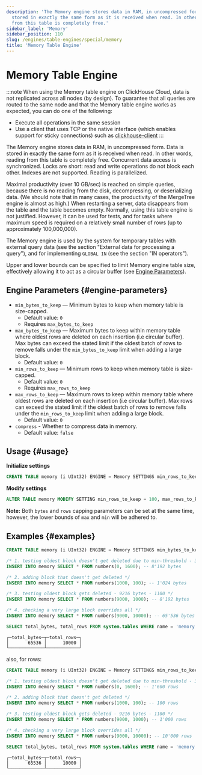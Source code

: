 ```yaml
---
description: 'The Memory engine stores data in RAM, in uncompressed form. Data is
  stored in exactly the same form as it is received when read. In other words, reading
  from this table is completely free.'
sidebar_label: 'Memory'
sidebar_position: 110
slug: /engines/table-engines/special/memory
title: 'Memory Table Engine'
---
```


# Memory Table Engine

:::note
When using the Memory table engine on ClickHouse Cloud, data is not replicated across all nodes (by design). To guarantee that all queries are routed to the same node and that the Memory table engine works as expected, you can do one of the following:
- Execute all operations in the same session
- Use a client that uses TCP or the native interface (which enables support for sticky connections) such as [clickhouse-client](/interfaces/cli)
:::

The Memory engine stores data in RAM, in uncompressed form. Data is stored in exactly the same form as it is received when read. In other words, reading from this table is completely free.
Concurrent data access is synchronized. Locks are short: read and write operations do not block each other.
Indexes are not supported. Reading is parallelized.

Maximal productivity (over 10 GB/sec) is reached on simple queries, because there is no reading from the disk, decompressing, or deserializing data. (We should note that in many cases, the productivity of the MergeTree engine is almost as high.)
When restarting a server, data disappears from the table and the table becomes empty.
Normally, using this table engine is not justified. However, it can be used for tests, and for tasks where maximum speed is required on a relatively small number of rows (up to approximately 100,000,000).

The Memory engine is used by the system for temporary tables with external query data (see the section "External data for processing a query"), and for implementing `GLOBAL IN` (see the section "IN operators").

Upper and lower bounds can be specified to limit Memory engine table size, effectively allowing it to act as a circular buffer (see [Engine Parameters](#engine-parameters)).

## Engine Parameters \{#engine-parameters}

- `min_bytes_to_keep` — Minimum bytes to keep when memory table is size-capped.
  - Default value: `0`
  - Requires `max_bytes_to_keep`
- `max_bytes_to_keep` — Maximum bytes to keep within memory table where oldest rows are deleted on each insertion (i.e circular buffer). Max bytes can exceed the stated limit if the oldest batch of rows to remove falls under the `min_bytes_to_keep` limit when adding a large block.
  - Default value: `0`
- `min_rows_to_keep` — Minimum rows to keep when memory table is size-capped.
  - Default value: `0`
  - Requires `max_rows_to_keep`
- `max_rows_to_keep` — Maximum rows to keep within memory table where oldest rows are deleted on each insertion (i.e circular buffer). Max rows can exceed the stated limit if the oldest batch of rows to remove falls under the `min_rows_to_keep` limit when adding a large block.
  - Default value: `0`
- `compress` - Whether to compress data in memory.
  - Default value: `false`

## Usage \{#usage}


**Initialize settings**
```sql
CREATE TABLE memory (i UInt32) ENGINE = Memory SETTINGS min_rows_to_keep = 100, max_rows_to_keep = 1000;
```

**Modify settings**
```sql
ALTER TABLE memory MODIFY SETTING min_rows_to_keep = 100, max_rows_to_keep = 1000;
```

**Note:** Both `bytes` and `rows` capping parameters can be set at the same time, however, the lower bounds of `max` and `min` will be adhered to.

## Examples \{#examples}
```sql
CREATE TABLE memory (i UInt32) ENGINE = Memory SETTINGS min_bytes_to_keep = 4096, max_bytes_to_keep = 16384;

/* 1. testing oldest block doesn't get deleted due to min-threshold - 3000 rows */
INSERT INTO memory SELECT * FROM numbers(0, 1600); -- 8'192 bytes

/* 2. adding block that doesn't get deleted */
INSERT INTO memory SELECT * FROM numbers(1000, 100); -- 1'024 bytes

/* 3. testing oldest block gets deleted - 9216 bytes - 1100 */
INSERT INTO memory SELECT * FROM numbers(9000, 1000); -- 8'192 bytes

/* 4. checking a very large block overrides all */
INSERT INTO memory SELECT * FROM numbers(9000, 10000); -- 65'536 bytes

SELECT total_bytes, total_rows FROM system.tables WHERE name = 'memory' and database = currentDatabase();
```

```text
┌─total_bytes─┬─total_rows─┐
│       65536 │      10000 │
└─────────────┴────────────┘
```

also, for rows:

```sql
CREATE TABLE memory (i UInt32) ENGINE = Memory SETTINGS min_rows_to_keep = 4000, max_rows_to_keep = 10000;

/* 1. testing oldest block doesn't get deleted due to min-threshold - 3000 rows */
INSERT INTO memory SELECT * FROM numbers(0, 1600); -- 1'600 rows

/* 2. adding block that doesn't get deleted */
INSERT INTO memory SELECT * FROM numbers(1000, 100); -- 100 rows

/* 3. testing oldest block gets deleted - 9216 bytes - 1100 */
INSERT INTO memory SELECT * FROM numbers(9000, 1000); -- 1'000 rows

/* 4. checking a very large block overrides all */
INSERT INTO memory SELECT * FROM numbers(9000, 10000); -- 10'000 rows

SELECT total_bytes, total_rows FROM system.tables WHERE name = 'memory' and database = currentDatabase();
```

```text
┌─total_bytes─┬─total_rows─┐
│       65536 │      10000 │
└─────────────┴────────────┘
```

